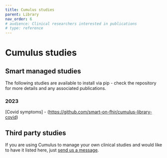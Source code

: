 ```yaml
---
title: Cumulus studies
parent: Library
nav_order: 6
# audience: Clinical researchers interested in publications
# type: reference
---
```


# Cumulus studies

## Smart managed studies

The following studies are available to install via pip - check the repository
for more details and any associated publications.

### 2023
[Covid symptoms] - (https://github.com/smart-on-fhir/cumulus-library-covid)

## Third party studies

If you are using Cumulus to manage your own clinical studies and would like
to have it listed here, just 
[send us a message](https://smarthealthit.org/an-app-platform-for-healthcare/contact-us/).